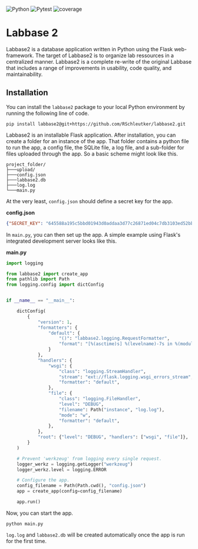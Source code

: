 ![Python](https://img.shields.io/badge/python-3.11-blue)
![Pytest](https://img.shields.io/badge/tests-pytest%20passed-brightgreen)
![coverage](https://img.shields.io/badge/coverage-48%25-brightgreen)

# Labbase 2

Labbase2 is a database application written in Python using the Flask 
web-framework. The target of Labbase2 is to organize lab ressources in a 
centralized manner. Labbase2 is a complete re-write of the original Labbase 
that includes a range of improvements in usability, code quality, and 
maintainability.


## Installation

You can install the `labbase2` package to your local Python environment by running the following line of code.

````commandline
pip install labbase2@git+https://github.com/RSchleutker/labbase2.git
````

Labbase2 is an installable Flask application. After installation, you can create a folder for an instance of the app. That folder contains a python file to run the app, a config file, the SQLite file, a log file, and a sub-folder for files uploaded through the app. So a basic scheme might look like this.

````commandline
project_folder/
├───upload/
├───config.json
├───labbase2.db
├───log.log
└───main.py
````

At the very least, `config.json` should define a secret key for the app.

**config.json**
````json
{"SECRET_KEY": "645588a195c5bbd01943d0addaa3d77c26871ed04c7db3103ed52bb642ce64ee"}
````

In `main.py`, you can then set up the app. A simple example using Flask's integrated development server looks like this.

**main.py**
````python
import logging

from labbase2 import create_app
from pathlib import Path
from logging.config import dictConfig


if __name__ == "__main__":

    dictConfig(
        {
            "version": 1,
            "formatters": {
                "default": {
                    "()": "labbase2.logging.RequestFormatter",
                    "format": "[%(asctime)s] %(levelname)-7s in %(module)-10s: [%(user)s] %(message)s",
                }
            },
            "handlers": {
                "wsgi": {
                    "class": "logging.StreamHandler",
                    "stream": "ext://flask.logging.wsgi_errors_stream",
                    "formatter": "default",
                },
                "file": {
                    "class": "logging.FileHandler",
                    "level": "DEBUG",
                    "filename": Path("instance", "log.log"),
                    "mode": "w",
                    "formatter": "default",
                },
            },
            "root": {"level": "DEBUG", "handlers": ["wsgi", "file"]},
        }
    )

    # Prevent 'werkzeug' from logging every single request.
    logger_werkz = logging.getLogger("werkzeug")
    logger_werkz.level = logging.ERROR

    # Configure the app.
    config_filename = Path(Path.cwd(), "config.json")
    app = create_app(config=config_filename)

    app.run()
````

Now, you can start the app.

````commandline
python main.py
````

`log.log` and `labbase2.db` will be created automatically once the app is run for the first time.
